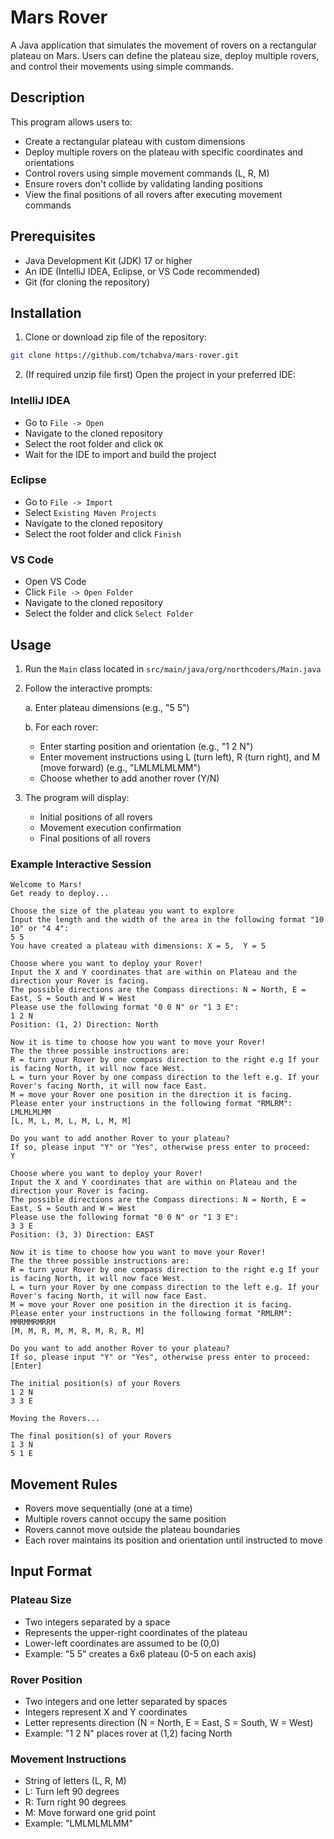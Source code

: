 # Mars Rover
A Java application that simulates the movement of rovers on a rectangular plateau on Mars. Users can define the plateau size, deploy multiple rovers, and control their movements using simple commands.

## Description

This program allows users to:
- Create a rectangular plateau with custom dimensions
- Deploy multiple rovers on the plateau with specific coordinates and orientations
- Control rovers using simple movement commands (L, R, M)
- Ensure rovers don't collide by validating landing positions
- View the final positions of all rovers after executing movement commands

## Prerequisites

- Java Development Kit (JDK) 17 or higher
- An IDE (IntelliJ IDEA, Eclipse, or VS Code recommended)
- Git (for cloning the repository)

## Installation

1. Clone or download zip file of the repository:
```bash
git clone https://github.com/tchabva/mars-rover.git
```

2. (If required unzip file first) Open the project in your preferred IDE:

### IntelliJ IDEA
- Go to `File -> Open`
- Navigate to the cloned repository
- Select the root folder and click `OK`
- Wait for the IDE to import and build the project

### Eclipse
- Go to `File -> Import`
- Select `Existing Maven Projects`
- Navigate to the cloned repository
- Select the root folder and click `Finish`

### VS Code
- Open VS Code
- Click `File -> Open Folder`
- Navigate to the cloned repository
- Select the folder and click `Select Folder`

## Usage

1. Run the `Main` class located in `src/main/java/org/northcoders/Main.java`

2. Follow the interactive prompts:

   a. Enter plateau dimensions (e.g., "5 5")

   b. For each rover:
   - Enter starting position and orientation (e.g., "1 2 N")
   - Enter movement instructions using L (turn left), R (turn right), and M (move forward) (e.g., "LMLMLMLMM")
   - Choose whether to add another rover (Y/N)

3. The program will display:
   - Initial positions of all rovers
   - Movement execution confirmation
   - Final positions of all rovers

### Example Interactive Session
```
Welcome to Mars!
Get ready to deploy...

Choose the size of the plateau you want to explore
Input the length and the width of the area in the following format "10 10" or "4 4":
5 5
You have created a plateau with dimensions: X = 5,  Y = 5

Choose where you want to deploy your Rover!
Input the X and Y coordinates that are within on Plateau and the direction your Rover is facing.
The possible directions are the Compass directions: N = North, E = East, S = South and W = West
Please use the following format "0 0 N" or "1 3 E":
1 2 N
Position: (1, 2) Direction: North

Now it is time to choose how you want to move your Rover!
The the three possible instructions are:
R = turn your Rover by one compass direction to the right e.g If your is facing North, it will now face West.
L = turn your Rover by one compass direction to the left e.g. If your Rover's facing North, it will now face East.
M = move your Rover one position in the direction it is facing.
Please enter your instructions in the following format "RMLRM":
LMLMLMLMM
[L, M, L, M, L, M, L, M, M]

Do you want to add another Rover to your plateau?
If so, please input "Y" or "Yes", otherwise press enter to proceed:
Y

Choose where you want to deploy your Rover!
Input the X and Y coordinates that are within on Plateau and the direction your Rover is facing.
The possible directions are the Compass directions: N = North, E = East, S = South and W = West
Please use the following format "0 0 N" or "1 3 E":
3 3 E
Position: (3, 3) Direction: EAST

Now it is time to choose how you want to move your Rover!
The the three possible instructions are:
R = turn your Rover by one compass direction to the right e.g If your is facing North, it will now face West.
L = turn your Rover by one compass direction to the left e.g. If your Rover's facing North, it will now face East.
M = move your Rover one position in the direction it is facing.
Please enter your instructions in the following format "RMLRM":
MMRMMRMRRM
[M, M, R, M, M, R, M, R, R, M]

Do you want to add another Rover to your plateau?
If so, please input "Y" or "Yes", otherwise press enter to proceed:
[Enter]

The initial position(s) of your Rovers
1 2 N
3 3 E

Moving the Rovers...

The final position(s) of your Rovers
1 3 N
5 1 E
```

## Movement Rules
- Rovers move sequentially (one at a time)
- Multiple rovers cannot occupy the same position
- Rovers cannot move outside the plateau boundaries
- Each rover maintains its position and orientation until instructed to move

## Input Format

### Plateau Size
- Two integers separated by a space
- Represents the upper-right coordinates of the plateau
- Lower-left coordinates are assumed to be (0,0)
- Example: "5 5" creates a 6x6 plateau (0-5 on each axis)

### Rover Position
- Two integers and one letter separated by spaces
- Integers represent X and Y coordinates
- Letter represents direction (N = North, E = East, S = South, W = West)
- Example: "1 2 N" places rover at (1,2) facing North

### Movement Instructions
- String of letters (L, R, M)
- L: Turn left 90 degrees
- R: Turn right 90 degrees
- M: Move forward one grid point
- Example: "LMLMLMLMM"